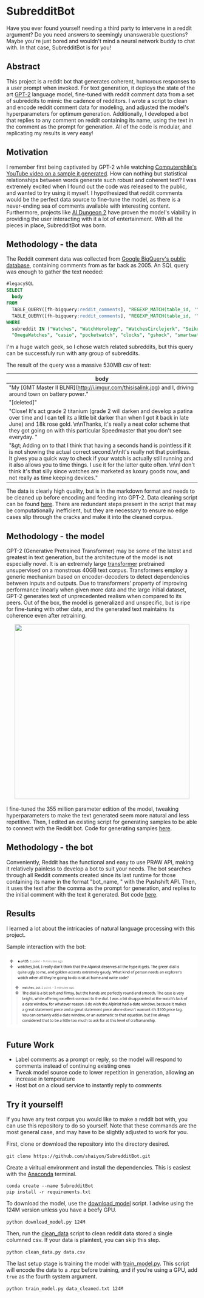# SubredditBot
Have you ever found yourself needing a third party to intervene in a reddit argument? Do you need answers to seemingly unanswerable questions? Maybe you're just bored and wouldn't mind a neural network buddy to chat with. In that case, SubredditBot is for you!

## Abstract

This project is a reddit bot that generates coherent, humorous responses to a user prompt when invoked. For text generation, it 
deploys the state of the art [GPT-2](https://openai.com/blog/better-language-models/) language model, fine-tuned with reddit comment data from a set of subreddits to mimic the cadence of redditors. I wrote a script to clean and encode reddit comment data for modeling, and adjusted the model's hyperparameters for optimum generation. Additionally, I developed a bot that replies to any comment on reddit containing its name, using the text in the comment as the prompt for generation. All of the code is modular, and replicating my results is very easy!

## Motivation

I remember first being captivated by GPT-2 while watching [Computerphile's YouTube video on a sample it generated](https://www.youtube.com/watch?v=89A4jGvaaKk). How can nothing but statistical relationships between words generate such robust and coherent text? I was extremely excited when I found out the code was released to the public, and wanted to try using it myself. I hypothesized that reddit comments would be the perfect data source to fine-tune the model, as there is a never-ending sea of comments available with interesting content. Furthermore, projects like [AI Dungeon 2](https://towardsdatascience.com/the-creator-of-ai-dungeon-2-shares-gpt-2-finetuning-advice-e5800df407c9) have proven the model's viability in providing the user interacting with it a lot of entertainment. With all the pieces in place, SubredditBot was born.

## Methodology - the data

The Reddit comment data was collected from [Google BigQuery's public database](https://bigquery.cloud.google.com/dataset/fh-bigquery:reddit_comments), containing comments from as far back as 2005. An SQL query was enough to gather the text needed:
```sql
#legacySQL
SELECT 
  body
FROM 
  TABLE_QUERY([fh-bigquery:reddit_comments], "REGEXP_MATCH(table_id, '^201._..$')"),
  TABLE_QUERY([fh-bigquery:reddit_comments], "REGEXP_MATCH(table_id, '^20..$')")
WHERE
  subreddit IN ("Watches", "WatchHorology", "WatchesCirclejerk", "Seiko", "rolex", "Tudor", 
  "OmegaWatches", "casio", "pocketwatch", "clocks", "gshock", "smartwatch")
```
I'm a huge watch geek, so I chose watch related subreddits, but this query can be successfuly run with any group of subreddits.


The result of the query was a massive 530MB csv of text:

body |
------------ |
"My \[GMT Master II BLNR\]\(http://i.imgur.com/thisisalink.jpg) and I, driving around town on battery power."|
"[deleted]"|
"Close! It's act grade 2 titanium (grade 2 will darken and develop a patina over time and I can tell its a little bit darker than when I got it back in late June) and 18k rose gold. \n\nThanks, it's really a neat color scheme that they got going on with this particular Speedmaster that you don't see everyday. "  |
"\&gt; Adding on to that I think that having a seconds hand is pointless if it is not showing the actual correct second.\n\nIt's really not that pointless. It gives you a quick way to check if your watch is actually still running and it also allows you to time things. I use it for the latter quite often. \n\nI don't think it's that silly since watches are marketed as luxury goods now, and not really as time keeping devices."|

The data is clearly high quality, but is in the markdown format and needs to be cleaned up before encoding and feeding into GPT-2. Data cleaning script can be found [here](../master/clean_data.py). There are redundant steps present in the script that may be computationally inefficient, but they are necessary to ensure no edge cases slip through the cracks and make it into the cleaned corpus.

## Methodology - the model

GPT-2 (Generative Pretrained Transformer) may be some of the latest and greatest in text generation, but the architecture of the model is not especially novel. It is an extremely large [transformer](https://arxiv.org/abs/1706.03762) pretrained unsupervised on a monstrous 40GB text corpus. Transformers employ a generic mechanism based on encoder-decoders to detect dependencies between inputs and outputs. Due to transformers' property of improving performance linearly when given more data and the large initial dataset, GPT-2 generates text of unprecedented realism when compared to its peers. Out of the box, the model is generalized and unspecific, but is ripe for fine-tuning with other data, and the generated text maintains its coherence even after retraining.

<p align="center">
  <img src="https://miro.medium.com/max/1474/1*b15IvFFUT-WtPRdxsnoMQw.png" width="460" height="460"> 
</p>

I fine-tuned the 355 million parameter edition of the model, tweaking hyperparameters to make the text generated seem more natural and less repetitive. Then, I edited an existing script for generating samples to be able to connect with the Reddit bot. Code for generating samples [here](../master/interactive_conditional_samples.py).  

## Methodology - the bot

Conveniently, Reddit has the functional and easy to use PRAW API, making it relatively painless to develop a bot to suit your needs. The bot searches through all Reddit comments created since its last runtime for those containing its name in the format "bot_name, " with the Pushshift API. Then, it uses the text after the comma as the prompt for generation, and replies to the initial comment with the text it generated. Bot code [here](../master/bot.py).

## Results

I learned a lot about the intricacies of natural language processing with this project.  

Sample interaction with the bot:

![sample1](samples/sample1.png)

## Future Work

- Label comments as a prompt or reply, so the model will respond to comments instead of continuing existing ones
- Tweak model source code to lower repetition in generation, allowing an increase in temperature
- Host bot on a cloud service to instantly reply to comments 

## Try it yourself!

If you have any text corpus you would like to make a reddit bot with, you can use this repository to do so yourself. Note that these commands are the most general case, and may have to be slightly adjusted to work for you.

First, clone or download the repository into the directory desired.

```git clone https://github.com/shaiyon/SubredditBot.git```


Create a viritual environment and install the dependencies. This is easiest with the [Anaconda](https://www.anaconda.com/) terminal.

```
conda create --name SubredditBot
pip install -r requirements.txt
```


To download the model, use the [download_model](../master/download_model.py) script. I advise using the 124M version unless you have a beefy GPU.

```python download_model.py 124M```


Then, run the [clean_data](../master/clean_data.py) script to clean reddit data stored a single columned csv. If your data is plaintext, you can skip this step. 

```python clean_data.py data.csv```


The last setup stage is training the model with [train_model.py](../master/train_model.py). This script will encode the data to a .npz before training, and if you're using a GPU, add ```true``` as the fourth system argument.

```python train_model.py data_cleaned.txt 124M```


